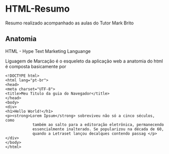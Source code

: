 # HTML-Resumo
Resumo realizado acompanhado as aulas do Tutor Mark Brito 


## Anatomia

HTML - Hype Text Marketing Languange

Liguagem de Marcação é o esqueleto da aplicação web
a anatomia do html é composta basicamente por 

```
<!DOCTYPE html>
<html lang="pt-br">
<head>
<meta charset="UTF-8">
<title>Meu Titulo da guia do Navegador</title>
</head>
<body>
<div>
<h1>Hello World!</h1>
<p><strong>Lorem Ipsum</strong> sobreviveu não só a cinco séculos, como
            também ao salto para a editoração eletrônica, permanecendo
            essencialmente inalterado. Se popularizou na década de 60,
            quando a Letraset lançou decalques contendo passag </p>
</div>
</body>
</html>
```
